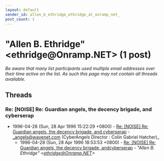 ```yaml
---
layout: default
sender_id: allen_b_ethridge_ethridge_at_onramp_net_
post_count: 1
---
```


# "Allen B. Ethridge" <ethridge<span>@</span>Onramp.NET> (1 post)

_Be aware that many list participants used multiple email addresses over their time active on the list. As such this page may not contain all threads available._

## Threads

### Re: [NOISE] Re: Guardian angels, the decency brigade, and cyberserap
+ 1996-04-28 (Sun, 28 Apr 1996 15:22:29 +0800) - [Re: [NOISE] Re: Guardian angels, the decency brigade, and cyberserap](/archive/1996/04/fdcc6d5437e1fad29bdfb62f62720164fbf5026877fe2177eb185b9559e77ac8) - _angels@wavenet.com (CyberAngels Director : Colin Gabriel Hatcher)_
  + 1996-04-28 (Sun, 28 Apr 1996 18:53:53 +0800) - [Re: [NOISE] Re: Guardian angels, the decency brigade, andcyberserap](/archive/1996/04/5080e408f151fbda42ff74317d968bb935c8a21b5c2383c93f02fc68219c99b7) - _"Allen B. Ethridge" \<ethridge@Onramp.NET\>_

